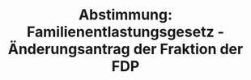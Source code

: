 ---
abstimmung:
  abstimmung: 2
  bundestagssitzung: 187
  legislaturperiode: 19
categories:
- Todo
data:
- title: Abstimmungsergebnis 20201030_2-data.pdf
  url: /res/2021-btw/abstimmungsergebnisse/20201030_2-data.pdf
- title: Abstimmungsergebnis 20201030_2_xls-data.xlsx
  url: /res/2021-btw/abstimmungsergebnisse/20201030_2_xls-data.xlsx
- title: Abstimmungsergebnis 20201030_2_xls-data.csv
  url: /res/2021-btw/abstimmungsergebnisse/csv/20201030_2_xls-data.csv
ergebnis:
  afd:
    enthaltung: 0
    gesamt: 89
    ja: 0
    nein: 71
    nichtabgegeben: 18
    ungueltig: 0
  bü90/gr:
    enthaltung: 0
    gesamt: 67
    ja: 56
    nein: 0
    nichtabgegeben: 11
    ungueltig: 0
  cdu/csu:
    enthaltung: 0
    gesamt: 246
    ja: 215
    nein: 0
    nichtabgegeben: 31
    ungueltig: 0
  die linke.:
    enthaltung: 0
    gesamt: 69
    ja: 53
    nein: 2
    nichtabgegeben: 14
    ungueltig: 0
  fdp:
    enthaltung: 0
    gesamt: 80
    ja: 68
    nein: 2
    nichtabgegeben: 10
    ungueltig: 0
  file: 20201030_2_xls-data.xlsx
  fraktionslos:
    enthaltung: 0
    gesamt: 6
    ja: 1
    nein: 0
    nichtabgegeben: 5
    ungueltig: 0
  spd:
    enthaltung: 0
    gesamt: 151
    ja: 126
    nein: 0
    nichtabgegeben: 25
    ungueltig: 0
layout: abstimmung
links:
- title: Link zu bundestag.de
  url: https://www.bundestag.de/parlament/plenum/abstimmung/abstimmung?id=552
preview: 'Deutscher Bundestag


  187. Sitzung des Deutschen Bundestages

  am Freitag, 30. Oktober 2020


  Endgültiges Ergebnis der Namentlichen Abstimmung Nr. 2


  Beschlussempfehlung des Ausschusses für Wahlprüfung, Immunität und Geschäftsordnung

  (1. Ausschuss)

  zu dem Antrag der Abgeordneten Thomas Seitz, Sebastian Münzenmaier, Dr. Robby

  Schlund, weiterer Abgeordneter und der Fraktion der AfD

  Einsetzung eines 4. Untersuchungsausschusses der 19. Wahlperiode (Sars-CoV-2-Pandemie)

  Drs. 19/22832 und 19/23471'
tags:
- Todo
title: 'Abstimmung: Familienentlastungsgesetz - Änderungsantrag der Fraktion der FDP'
---